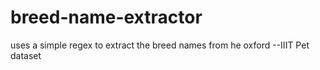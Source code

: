 # breed-name-extractor
uses a simple regex to extract the breed names from he oxford --IIIT Pet dataset
